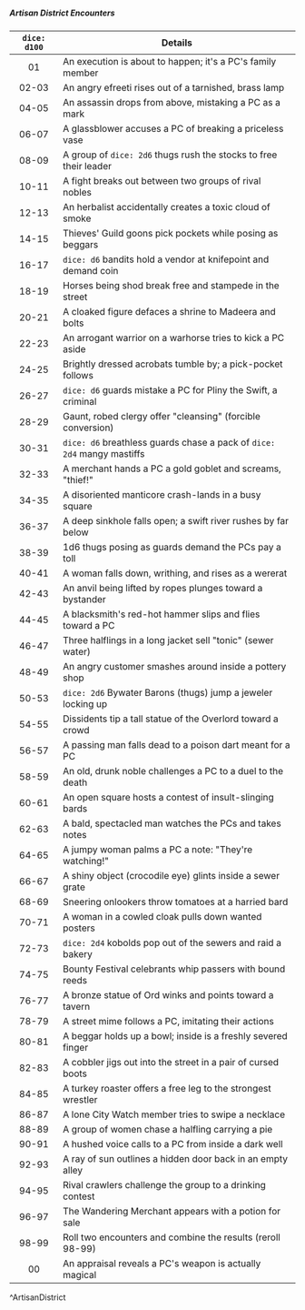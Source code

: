 ##### Artisan District Encounters
| `dice: d100` | Details                                                                 |
|:------------:| ----------------------------------------------------------------------- |
|      01      | An execution is about to happen; it's a PC's family member              |
|    02-03     | An angry efreeti rises out of a tarnished, brass lamp                   |
|    04-05     | An assassin drops from above, mistaking a PC as a mark                  |
|    06-07     | A glassblower accuses a PC of breaking a priceless vase                 |
|    08-09     | A group of `dice: 2d6` thugs rush the stocks to free their leader       |
|    10-11     | A fight breaks out between two groups of rival nobles                   |
|    12-13     | An herbalist accidentally creates a toxic cloud of smoke                |
|    14-15     | Thieves' Guild goons pick pockets while posing as beggars               |
|    16-17     | `dice: d6` bandits hold a vendor at knifepoint and demand coin          |
|    18-19     | Horses being shod break free and stampede in the street                 |
|    20-21     | A cloaked figure defaces a shrine to Madeera and bolts                  |
|    22-23     | An arrogant warrior on a warhorse tries to kick a PC aside              |
|    24-25     | Brightly dressed acrobats tumble by; a pick-pocket follows              |
|    26-27     | `dice: d6` guards mistake a PC for Pliny the Swift, a criminal          |
|    28-29     | Gaunt, robed clergy offer "cleansing" (forcible conversion)             |
|    30-31     | `dice: d6` breathless guards chase a pack of `dice: 2d4` mangy mastiffs |
|    32-33     | A merchant hands a PC a gold goblet and screams, "thief!"               |
|    34-35     | A disoriented manticore crash-lands in a busy square                    |
|    36-37     | A deep sinkhole falls open; a swift river rushes by far below           |
|    38-39     | 1d6 thugs posing as guards demand the PCs pay a toll                    |
|    40-41     | A woman falls down, writhing, and rises as a wererat                    |
|    42-43     | An anvil being lifted by ropes plunges toward a bystander               |
|    44-45     | A blacksmith's red-hot hammer slips and flies toward a PC               |
|    46-47     | Three halflings in a long jacket sell "tonic" (sewer water)             |
|    48-49     | An angry customer smashes around inside a pottery shop                  |
|    50-53     | `dice: 2d6` Bywater Barons (thugs) jump a jeweler locking up            |
|    54-55     | Dissidents tip a tall statue of the Overlord toward a crowd             |
|    56-57     | A passing man falls dead to a poison dart meant for a PC                |
|    58-59     | An old, drunk noble challenges a PC to a duel to the death              |
|    60-61     | An open square hosts a contest of insult-slinging bards                 |
|    62-63     | A bald, spectacled man watches the PCs and takes notes                  |
|    64-65     | A jumpy woman palms a PC a note: "They're watching!"                    |
|    66-67     | A shiny object (crocodile eye) glints inside a sewer grate              |
|    68-69     | Sneering onlookers throw tomatoes at a harried bard                     |
|    70-71     | A woman in a cowled cloak pulls down wanted posters                     |
|    72-73     | `dice: 2d4` kobolds pop out of the sewers and raid a bakery             |
|    74-75     | Bounty Festival celebrants whip passers with bound reeds                |
|    76-77     | A bronze statue of Ord winks and points toward a tavern                 |
|    78-79     | A street mime follows a PC, imitating their actions                     |
|    80-81     | A beggar holds up a bowl; inside is a freshly severed finger            |
|    82-83     | A cobbler jigs out into the street in a pair of cursed boots            |
|    84-85     | A turkey roaster offers a free leg to the strongest wrestler            |
|    86-87     | A lone City Watch member tries to swipe a necklace                      |
|    88-89     | A group of women chase a halfling carrying a pie                        |
|    90-91     | A hushed voice calls to a PC from inside a dark well                    |
|    92-93     | A ray of sun outlines a hidden door back in an empty alley              |
|    94-95     | Rival crawlers challenge the group to a drinking contest                |
|    96-97     | The Wandering Merchant appears with a potion for sale                   |
|    98-99     | Roll two encounters and combine the results (reroll 98-99)              |
|      00      | An appraisal reveals a PC's weapon is actually magical                  |
^ArtisanDistrict